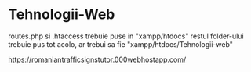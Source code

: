 # Tehnologii-Web

routes.php si .htaccess trebuie puse in "xampp/htdocs"
restul folder-ului trebuie pus tot acolo, ar trebui sa fie "xampp/htdocs/Tehnologii-web"

https://romaniantrafficsignstutor.000webhostapp.com/
